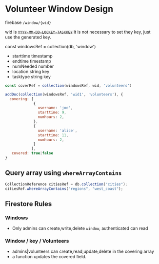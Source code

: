 # Volunteer Window Design

firebase `/window/{wid}`

wid is ~~`YYYY-MM-DD-LOCKEY-TASKKEY`~~ it is not necessary to set they key, just use the generated key.


const windowsRef = collection(db, 'window')
- starttime timestamp
- endtime timestamp
- numNeeded number
- location string key
- tasktype string key

```javascript
const coverRef = collection(windowsRef, wid, 'volunteers')

addDoc(collection(windowsRef, 'wid1', 'volunteers'), {
  covering: [
             {
               username: 'joe',
               starttime: 9,
               numhours: 2,
             },
             {
               username: 'alice',
               starttime: 11,
               numhours: 2,
             }
            ],
   covered: true|false
}
```

## Query array using `whereArrayContains`
```javascript
CollectionReference citiesRef = db.collection("cities");
citiesRef.whereArrayContains("regions", "west_coast");
```

## Firestore Rules
### Windows
- Only admins can create,write,delete `window`, authenticated can read

### Window / key / Volunteers
- admins|volunteers can create,read,update,delete in the covering array
- a function updates the covered field.
